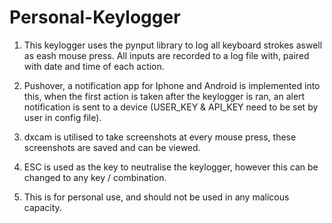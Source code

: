 # Personal-Keylogger

1. This keylogger uses the pynput library to log all keyboard strokes aswell as eash mouse press. All inputs are recorded to a log file with, paired with date and time of each action.

2. Pushover, a notification app for Iphone and Android is implemented into this, when the first action is taken after the keylogger is ran, an alert notification is sent to a device (USER_KEY & API_KEY need to be set by user in config file).

3. dxcam is utilised to take screenshots at every mouse press, these screenshots are saved and can be viewed.

4. ESC is used as the key to neutralise the keylogger, however this can be changed to any key / combination.

5. This is for personal use, and should not be used in any malicous capacity.
